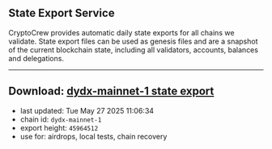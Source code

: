 ## State Export Service
CryptoCrew provides automatic daily state exports for all chains we validate. State export files can be used as genesis files and are a snapshot of the current blockchain state, including all validators, accounts, balances and delegations.

---
**Download: [dydx-mainnet-1 state export](https://dl-tyo.ccvalidators.com/SERVICE/dydx/dydx-mainnet-1_export_45964512.json)**
---

- last updated: Tue May 27 2025 11:06:34
- chain id: `dydx-mainnet-1`
- export height: `45964512`
- use for: airdrops, local tests, chain recovery
